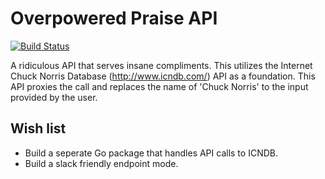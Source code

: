 # Overpowered Praise API
[![Build Status](https://travis-ci.org/cintosyntax/overpowered_praise_api.svg)](https://travis-ci.org/cintosyntax/overpowered_praise_api.svg)

A ridiculous API that serves insane compliments. This utilizes the Internet Chuck Norris Database (http://www.icndb.com/) API as a foundation. This API proxies the call and replaces the name of 'Chuck Norris' to the input provided by the user.

## Wish list
- Build a seperate Go package that handles API calls to ICNDB.
- Build a slack friendly endpoint mode.
